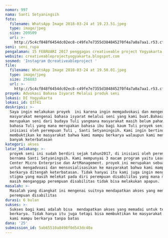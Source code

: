 ```yaml
---
nomor: 997
nama: Santi Setyaningsih
foto:
  filename: WhatsApp Image 2018-03-24 at 19.23.51.jpeg
  type: image/jpeg
  size: 209509
  url: >-
    http://5c4cf848f6454dc02ec8-c49fe7e7355d384845270f4a7a0a7aa1.r53.cf2.rackcdn.com/f49861ee-8b56-48af-b27a-db71a241180a/WhatsApp%20Image%202018-03-24%20at%2019.23.51.jpeg
seni: seni_rupa
pengalaman: 15 FEBRUARI 2017 penggagas creativeable project Yogyakarta
website: creativeableprojectyogyakarta.blogspot.com
sosmed: 'Instagram @creativeableproject '
file:
  filename: WhatsApp Image 2018-03-24 at 19.50.01.jpeg
  type: image/jpeg
  size: 256883
  url: >-
    http://5c4cf848f6454dc02ec8-c49fe7e7355d384845270f4a7a0a7aa1.r53.cf2.rackcdn.com/cb634873-9928-4fdf-92c3-b61aff4a6f8a/WhatsApp%20Image%202018-03-24%20at%2019.50.01.jpeg
proyek: Advokasi Bahasa Isyarat Melalui produk seni
lokasi: DI Yogyakarta
lokasi_id: Q3741
deskripsi: >-
  Saya ingin melakukan proyek  ini karena ingin memgadvokasi dan mengedukasi
  masyarakat mengenai bahasa isyarat melalui seni yang kami buat.Bahasa isyarat
  merupakan seni dari budaya Tuli yangmana masyarakat masih belum paham akan
  bahasa Tuli yang mana merupakan bahasa ibu bagi kaum Tuli proyek seni ini di
  inisiasi oleh perempuan Tuli , Santi Setyaningsih. Kami ingin bertindak dan
  membuktikan ke masyarakat bahwa kami mampu berkarya walaupun kami mempunyai
  banyak keterbatasan
kategori: akses
latar_belakang: >-
  proyek seni ini sudah berdiri sejak tahun2017, di inisiasi oleh perempuan Tuli
  bernama Santi Setyaningsih. Kami mempunyai 3 macam program yaitu Learning
  Center Micro Enterprise dan ArtManagement. proyek ini merupakan sebuah gagasan
  untuk mengadvoasi dan mensosialisasikan ke masyarakat bahwa kami mampu
  berkarya ditengah keterbatasan. Tidak hanyai itu kami juga ingin menghilangkan
  stigma yang masih melekat pada diri perempuan disabilitas yang mana masyarakat
  masih menganggap perempuan disabilitas tidak bisa melakukan apapun.
masalah: >-
  Masalah yang diangkat ini mengenai suitnya mendapatkan akses yang memadai bagi
  perempuan disabilitas
durasi: 6 bulan
sukses: >-
  Sukses bagi kami adalah bisa  mendapatkan akses yang memadai untuk terus
  berkarya. Tidak hanya itu juga tetapi bisa membuktikan ke masyarakat bahwa
  kami mampu berkarya tanpa batas
dana: '25'
submission_id: 5ab65510a8498f0d543dc40a
---
```

